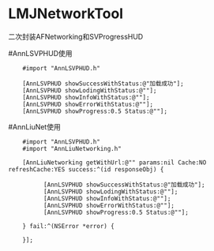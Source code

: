 # LMJNetworkTool
二次封装AFNetworking和SVProgressHUD

#AnnLSVPHUD使用

        #import "AnnLSVPHUD.h"
        
        [AnnLSVPHUD showSuccessWithStatus:@"加载成功"];
        [AnnLSVPHUD showLodingWithStatus:@""];
        [AnnLSVPHUD showInfoWithStatus:@""];
        [AnnLSVPHUD showErrorWithStatus:@""];
        [AnnLSVPHUD showProgress:0.5 Status:@""];
#AnnLiuNet使用

        #import "AnnLSVPHUD.h"
        #import "AnnLiuNetworking.h"
        
        [AnnLiuNetworking getWithUrl:@"" params:nil Cache:NO refreshCache:YES success:^(id responseObj) {

              [AnnLSVPHUD showSuccessWithStatus:@"加载成功"];
              [AnnLSVPHUD showLodingWithStatus:@""];
              [AnnLSVPHUD showInfoWithStatus:@""];
              [AnnLSVPHUD showErrorWithStatus:@""];
              [AnnLSVPHUD showProgress:0.5 Status:@""];

        } fail:^(NSError *error) {

        }];

